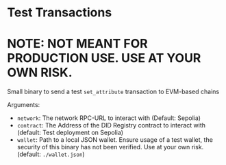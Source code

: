 # Test Transactions

# NOTE: NOT MEANT FOR PRODUCTION USE. USE AT YOUR OWN RISK.

Small binary to send a test `set_attribute` transaction to EVM-based chains

Arguments:

- `network`: The network RPC-URL to interact with (Default: Sepolia)
- `contract`: The Address of the DID Registry contract to interact with
  (default: Test deployment on Sepolia)
- `wallet`: Path to a local JSON wallet. Ensure usage of a test wallet, the
  security of this binary has not been verified. Use at your own risk. (default:
  `./wallet.json`)
